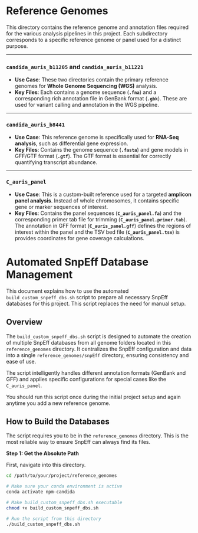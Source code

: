 # Reference Genomes

This directory contains the reference genome and annotation files required for the various analysis pipelines in this project. Each subdirectory corresponds to a specific reference genome or panel used for a distinct purpose.

---

### `candida_auris_b11205` and `candida_auris_b11221`

-   **Use Case**: These two directories contain the primary reference genomes for **Whole Genome Sequencing (WGS)** analysis.
-   **Key Files**: Each contains a genome sequence (**`.fna`**) and a corresponding rich annotation file in GenBank format (**`.gbk`**). These are used for variant calling and annotation in the WGS pipeline.

---

### `candida_auris_b8441`

-   **Use Case**: This reference genome is specifically used for **RNA-Seq analysis**, such as differential gene expression.
-   **Key Files**: Contains the genome sequence (**`.fasta`**) and gene models in GFF/GTF format (**`.gtf`**). The GTF format is essential for correctly quantifying transcript abundance.

---

### `C_auris_panel`

-   **Use Case**: This is a custom-built reference used for a targeted **amplicon panel analysis**. Instead of whole chromosomes, it contains specific gene or marker sequences of interest.
-   **Key Files**: Contains the panel sequences (**`C_auris_panel.fa`**) and the corresponding primer tab file for trimming (**`C_auris_panel.primer.tab`**). The annotation in GFF format (**`C_auris_panel.gff`**) defines the regions of interest within the panel and the TSV bed file (**`C_auris_panel.tsv`**) is provides coordinates for gene coverage calculations.




# Automated SnpEff Database Management

This document explains how to use the automated `build_custom_snpeff_dbs.sh` script to prepare all necessary SnpEff databases for this project. This script replaces the need for manual setup.

## Overview

The `build_custom_snpeff_dbs.sh` script is designed to automate the creation of multiple SnpEff databases from all genome folders located in this `reference_genomes` directory. It centralizes the SnpEff configuration and data into a single `reference_genomes/snpEff` directory, ensuring consistency and ease of use.

The script intelligently handles different annotation formats (GenBank and GFF) and applies specific configurations for special cases like the `C_auris_panel`.

You should run this script once during the initial project setup and again anytime you add a new reference genome.

## How to Build the Databases

The script requires you to be in the `reference_genomes` directory. This is the most reliable way to ensure SnpEff can always find its files.

**Step 1: Get the Absolute Path**

First, navigate into this directory.

```bash
cd /path/to/your/project/reference_genomes

# Make sure your conda environment is active
conda activate npm-candida

# Make build_custom_snpeff_dbs.sh executable
chmod +x build_custom_snpeff_dbs.sh

# Run the script from this directory
./build_custom_snpeff_dbs.sh
```





